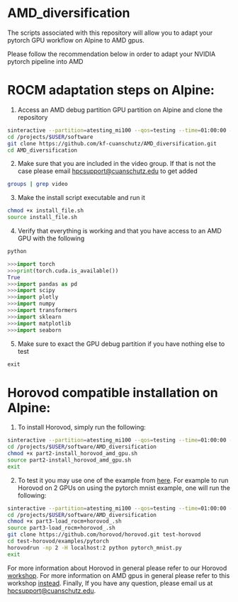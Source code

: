 # AMD_diversification
The scripts associated with this repository will allow you to adapt your pytorch GPU workflow on Alpine to AMD gpus.

Please follow the recommendation below in order to adapt your NVIDIA pytorch pipeline into AMD

ROCM adaptation steps on Alpine:
=========================================================

1) Access an AMD debug partition GPU partition on Alpine and clone the repository

```bash
sinteractive --partition=atesting_mi100 --qos=testing --time=01:00:00 --gres=gpu:1 --ntasks=6
cd /projects/$USER/software
git clone https://github.com/kf-cuanschutz/AMD_diversification.git
cd AMD_diversification
```

2) Make sure that you are included in  the video group. If that is not the case please email hpcsupport@cuanschutz.edu to get added

```bash
groups | grep video
```

3) Make the install script executable and run it

```bash
chmod +x install_file.sh
source install_file.sh
```

4) Verify that everything is working and that you have access to an AMD GPU with the following

```bash
python
```

```python
>>>import torch
>>>print(torch.cuda.is_available())
True
>>>import pandas as pd
>>>import scipy
>>>import plotly
>>>import numpy
>>>import transformers
>>>import sklearn
>>>import matplotlib
>>>import seaborn
```
5) Make sure to exact the GPU debug partition if you have nothing else to test
```python
exit
```

Horovod compatible installation on Alpine:
=========================================================

1) To install Horovod, simply run the following: 

```bash
sinteractive --partition=atesting_mi100 --qos=testing --time=01:00:00 --gres=gpu:1 --ntasks=6
cd /projects/$USER/software/AMD_diversification
chmod +x part2-install_horovod_amd_gpu.sh
source part2-install_horovod_amd_gpu.sh
exit
```

2) To test it you may use one of the example from [here](https://github.com/horovod/horovod/tree/master/examples/pytorch). For example to run Horovod on 2 GPUs on using the pytorch mnist example, one will run the following:
```bash
sinteractive --partition=atesting_mi100 --qos=testing --time=01:00:00 --gres=gpu:2 --ntasks=10
cd /projects/$USER/software/AMD_diversification
chmod +x part3-load_rocm+horovod_.sh
source part3-load_rocm+horovod_.sh
git clone https://github.com/horovod/horovod.git test-horovod
cd test-horovod/examples/pytorch
horovodrun -np 2 -H localhost:2 python pytorch_mnist.py
exit
```

For more information about Horovod in general please refer to our Horovod [workshop](https://github.com/kf-cuanschutz/CU-Anschutz-HPC-documentation/blob/main/Workshops/Introduction_to_Horovod_102423_part1_official_v2.pdf). For more information on AMD gpus in general please refer to this workshop [instead](https://github.com/kf-cuanschutz/CU-Anschutz-HPC-documentation/blob/main/Workshops/Introduction_to_AMD_GPU_computing_022924_v3.pdf).
Finally, If you have any question, please email us at hpcsupport@cuanschutz.edu. 





